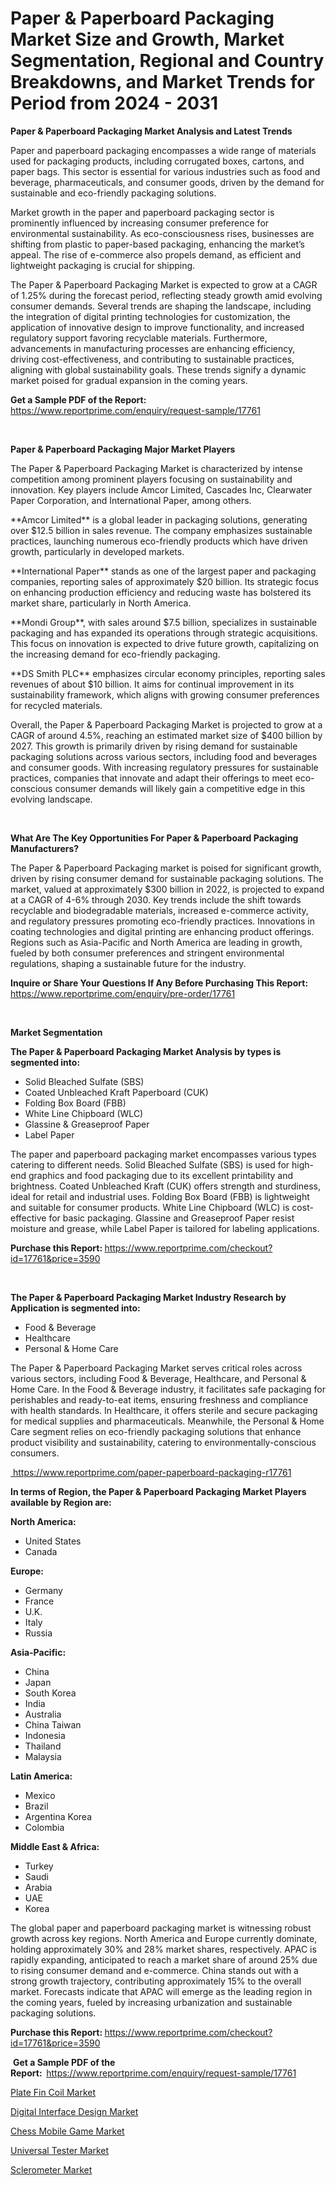 <p><h1>Paper & Paperboard Packaging Market Size and Growth, Market Segmentation, Regional and Country Breakdowns, and Market Trends for Period from 2024 -  2031</h1></p><p><strong>Paper & Paperboard Packaging Market Analysis and Latest Trends</strong></p>
<p><p>Paper and paperboard packaging encompasses a wide range of materials used for packaging products, including corrugated boxes, cartons, and paper bags. This sector is essential for various industries such as food and beverage, pharmaceuticals, and consumer goods, driven by the demand for sustainable and eco-friendly packaging solutions.</p><p>Market growth in the paper and paperboard packaging sector is prominently influenced by increasing consumer preference for environmental sustainability. As eco-consciousness rises, businesses are shifting from plastic to paper-based packaging, enhancing the market’s appeal. The rise of e-commerce also propels demand, as efficient and lightweight packaging is crucial for shipping.</p><p>The Paper & Paperboard Packaging Market is expected to grow at a CAGR of 1.25% during the forecast period, reflecting steady growth amid evolving consumer demands. Several trends are shaping the landscape, including the integration of digital printing technologies for customization, the application of innovative design to improve functionality, and increased regulatory support favoring recyclable materials. Furthermore, advancements in manufacturing processes are enhancing efficiency, driving cost-effectiveness, and contributing to sustainable practices, aligning with global sustainability goals. These trends signify a dynamic market poised for gradual expansion in the coming years.</p></p>
<p><strong>Get a Sample PDF of the Report:&nbsp;</strong> <a href="https://www.reportprime.com/enquiry/request-sample/17761?utm_campaign=1126&utm_medium=2&utm_source=Github&utm_content=ia&utm_term=20112024&utm_id=paper-paperboard-packaging">https://www.reportprime.com/enquiry/request-sample/17761</a></p>
<p>&nbsp;</p>
<p><strong>Paper & Paperboard Packaging Major Market Players</strong></p>
<p><p>The Paper & Paperboard Packaging Market is characterized by intense competition among prominent players focusing on sustainability and innovation. Key players include Amcor Limited, Cascades Inc, Clearwater Paper Corporation, and International Paper, among others.</p><p>**Amcor Limited** is a global leader in packaging solutions, generating over $12.5 billion in sales revenue. The company emphasizes sustainable practices, launching numerous eco-friendly products which have driven growth, particularly in developed markets.</p><p>**International Paper** stands as one of the largest paper and packaging companies, reporting sales of approximately $20 billion. Its strategic focus on enhancing production efficiency and reducing waste has bolstered its market share, particularly in North America.</p><p>**Mondi Group**, with sales around $7.5 billion, specializes in sustainable packaging and has expanded its operations through strategic acquisitions. This focus on innovation is expected to drive future growth, capitalizing on the increasing demand for eco-friendly packaging.</p><p>**DS Smith PLC** emphasizes circular economy principles, reporting sales revenues of about $10 billion. It aims for continual improvement in its sustainability framework, which aligns with growing consumer preferences for recycled materials.</p><p>Overall, the Paper & Paperboard Packaging Market is projected to grow at a CAGR of around 4.5%, reaching an estimated market size of $400 billion by 2027. This growth is primarily driven by rising demand for sustainable packaging solutions across various sectors, including food and beverages and consumer goods. With increasing regulatory pressures for sustainable practices, companies that innovate and adapt their offerings to meet eco-conscious consumer demands will likely gain a competitive edge in this evolving landscape.</p></p>
<p>&nbsp;</p>
<p><strong>What Are The Key Opportunities For Paper & Paperboard Packaging Manufacturers?</strong></p>
<p><p>The Paper & Paperboard Packaging market is poised for significant growth, driven by rising consumer demand for sustainable packaging solutions. The market, valued at approximately $300 billion in 2022, is projected to expand at a CAGR of 4-6% through 2030. Key trends include the shift towards recyclable and biodegradable materials, increased e-commerce activity, and regulatory pressures promoting eco-friendly practices. Innovations in coating technologies and digital printing are enhancing product offerings. Regions such as Asia-Pacific and North America are leading in growth, fueled by both consumer preferences and stringent environmental regulations, shaping a sustainable future for the industry.</p></p>
<p><strong>Inquire or Share Your Questions If Any Before Purchasing This Report:</strong> <a href="https://www.reportprime.com/enquiry/pre-order/17761?utm_campaign=1126&utm_medium=2&utm_source=Github&utm_content=ia&utm_term=20112024&utm_id=paper-paperboard-packaging">https://www.reportprime.com/enquiry/pre-order/17761</a></p>
<p>&nbsp;</p>
<p><strong>Market Segmentation</strong></p>
<p><strong>The Paper & Paperboard Packaging Market Analysis by types is segmented into:</strong></p>
<p><ul><li>Solid Bleached Sulfate (SBS)</li><li>Coated Unbleached Kraft Paperboard (CUK)</li><li>Folding Box Board (FBB)</li><li>White Line Chipboard (WLC)</li><li>Glassine & Greaseproof Paper</li><li>Label Paper</li></ul></p>
<p><p>The paper and paperboard packaging market encompasses various types catering to different needs. Solid Bleached Sulfate (SBS) is used for high-end graphics and food packaging due to its excellent printability and brightness. Coated Unbleached Kraft (CUK) offers strength and sturdiness, ideal for retail and industrial uses. Folding Box Board (FBB) is lightweight and suitable for consumer products. White Line Chipboard (WLC) is cost-effective for basic packaging. Glassine and Greaseproof Paper resist moisture and grease, while Label Paper is tailored for labeling applications.</p></p>
<p><strong>Purchase this Report:&nbsp;</strong><a href="https://www.reportprime.com/checkout?id=17761&price=3590&utm_campaign=1126&utm_medium=2&utm_source=Github&utm_content=ia&utm_term=20112024&utm_id=paper-paperboard-packaging">https://www.reportprime.com/checkout?id=17761&price=3590</a></p>
<p>&nbsp;</p>
<p><strong>The Paper & Paperboard Packaging Market Industry Research by Application is segmented into:</strong></p>
<p><ul><li>Food & Beverage</li><li>Healthcare</li><li>Personal & Home Care</li></ul></p>
<p><p>The Paper & Paperboard Packaging Market serves critical roles across various sectors, including Food & Beverage, Healthcare, and Personal & Home Care. In the Food & Beverage industry, it facilitates safe packaging for perishables and ready-to-eat items, ensuring freshness and compliance with health standards. In Healthcare, it offers sterile and secure packaging for medical supplies and pharmaceuticals. Meanwhile, the Personal & Home Care segment relies on eco-friendly packaging solutions that enhance product visibility and sustainability, catering to environmentally-conscious consumers.</p></p>
<p><a href="https://www.reportprime.com/paper-paperboard-packaging-r17761?utm_campaign=1126&utm_medium=2&utm_source=Github&utm_content=ia&utm_term=20112024&utm_id=paper-paperboard-packaging">&nbsp;https://www.reportprime.com/paper-paperboard-packaging-r17761</a></p>
<p><strong>In terms of Region, the Paper & Paperboard Packaging Market Players available by Region are:</strong></p>
<p>
    <p> <strong> North America: </strong>
        <ul>
            <li>United States</li>
            <li>Canada</li>
        </ul>
        </p> 
    <p> <strong> Europe: </strong>
        <ul>
            <li>Germany</li>
            <li>France</li>
            <li>U.K.</li>
            <li>Italy</li>
            <li>Russia</li>
        </ul>
        </p> 
    <p> <strong> Asia-Pacific: </strong>
        <ul>
            <li>China</li>
            <li>Japan</li>
            <li>South Korea</li>
            <li>India</li>
            <li>Australia</li>
            <li>China Taiwan</li>
            <li>Indonesia</li>
            <li>Thailand</li>
            <li>Malaysia</li>
        </ul>
        </p> 
    <p> <strong> Latin America: </strong>
        <ul>
            <li>Mexico</li>
            <li>Brazil</li>
            <li>Argentina Korea</li>
            <li>Colombia</li>
        </ul>
        </p> 
    <p> <strong> Middle East & Africa: </strong>
        <ul>
            <li>Turkey</li>
            <li>Saudi</li>
            <li>Arabia</li>
            <li>UAE</li>
            <li>Korea</li>
        </ul>
    </p>
    </p>
<p><p>The global paper and paperboard packaging market is witnessing robust growth across key regions. North America and Europe currently dominate, holding approximately 30% and 28% market shares, respectively. APAC is rapidly expanding, anticipated to reach a market share of around 25% due to rising consumer demand and e-commerce. China stands out with a strong growth trajectory, contributing approximately 15% to the overall market. Forecasts indicate that APAC will emerge as the leading region in the coming years, fueled by increasing urbanization and sustainable packaging solutions.</p></p>
<p><strong>Purchase this Report: </strong><a href="https://www.reportprime.com/checkout?id=17761&price=3590&utm_campaign=1126&utm_medium=2&utm_source=Github&utm_content=ia&utm_term=20112024&utm_id=paper-paperboard-packaging">https://www.reportprime.com/checkout?id=17761&price=3590</a></p>
<p>&nbsp;<strong>Get a Sample PDF of the Report:&nbsp;&nbsp;</strong><a href="https://www.reportprime.com/enquiry/request-sample/17761?utm_campaign=1126&utm_medium=2&utm_source=Github&utm_content=ia&utm_term=20112024&utm_id=paper-paperboard-packaging">https://www.reportprime.com/enquiry/request-sample/17761</a></p>
<p><strong></strong></p>
<p><p><a href="https://www.linkedin.com/pulse/plate-fin-coil-market-segmentation-geographical-regions-forcast-j776c?utm_campaign=1126&utm_medium=2&utm_source=Github&utm_content=ia&utm_term=20112024&utm_id=paper-paperboard-packaging">Plate Fin Coil Market</a></p><p><a href="https://issuu.com/reportprime-2/docs/digital-interface-design-market-siz_9f6a98b7c202b7?utm_campaign=1126&utm_medium=2&utm_source=Github&utm_content=ia&utm_term=20112024&utm_id=paper-paperboard-packaging">Digital Interface Design Market</a></p><p><a href="https://issuu.com/reportprime-2/docs/chess-mobile-game-market-size-2030._24a8e077a21aa1?utm_campaign=1126&utm_medium=2&utm_source=Github&utm_content=ia&utm_term=20112024&utm_id=paper-paperboard-packaging">Chess Mobile Game Market</a></p><p><a href="https://www.linkedin.com/pulse/universal-tester-market-size-share-growth-analysis-type-application-uudne?utm_campaign=1126&utm_medium=2&utm_source=Github&utm_content=ia&utm_term=20112024&utm_id=paper-paperboard-packaging">Universal Tester Market</a></p><p><a href="https://www.linkedin.com/pulse/future-innovation-global-sclerometer-market-growth-opportunities-s7hke?utm_campaign=1126&utm_medium=2&utm_source=Github&utm_content=ia&utm_term=20112024&utm_id=paper-paperboard-packaging">Sclerometer Market</a></p></p>